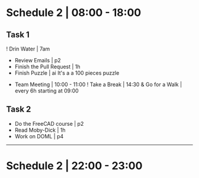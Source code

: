 # Schedule 2 | 08:00 - 18:00

## Task 1

! Drin Water | 7am
- Review Emails | p2
- Finish the Pull Request | 1h
- Finish Puzzle | ai
    It's a a 100 pieces puzzle
* Team Meeting | 10:00 - 11:00
! Take a Break | 14:30
& Go for a Walk | every 6h starting at 09:00


## Task 2

- Do the FreeCAD course | p2
- Read Moby-Dick | 1h
- Work on DOML | p4

---
# Schedule 2 | 22:00 - 23:00
